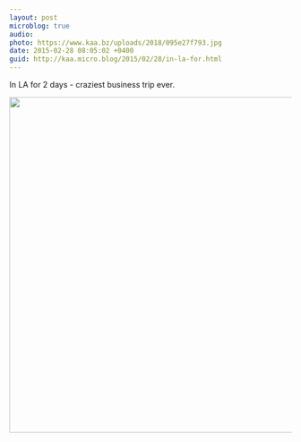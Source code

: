 ```yaml
---
layout: post
microblog: true
audio: 
photo: https://www.kaa.bz/uploads/2018/095e27f793.jpg
date: 2015-02-28 08:05:02 +0400
guid: http://kaa.micro.blog/2015/02/28/in-la-for.html
---
```

In LA for 2 days - craziest business trip ever.

<img src="https://www.kaa.bz/uploads/2018/095e27f793.jpg" width="600" height="600" />
